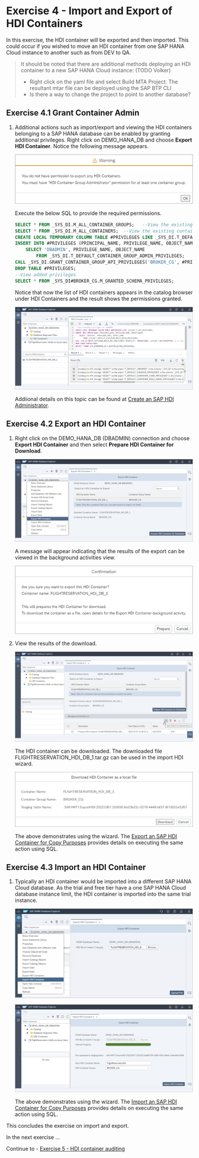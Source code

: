 # Exercise 4 - Import and Export of HDI Containers

  In this exercise, the HDI container will be exported and then imported.  This could occur if you wished to move an HDI container from one SAP HANA Cloud instance to another such as from DEV to QA.
  
  >It should be noted that there are additional methods deploying an HDI container to a new SAP HANA Cloud instance:  (TODO Volker)
 > 
  >* Right click on the yaml file and select Build MTA Project.  The resultant mtar file can be deployed using the SAP BTP CLI
  >* Is there a way to change the project to point to another database?

## Exercise 4.1 Grant Container Admin

1. Additional actions such as import/export and viewing the HDI containers belonging to a SAP HANA database can be enabled by granting additional privileges.  Right click on DEMO_HANA_DB and choose **Export HDI Container**.  Notice the following message appears.

    ![](images/permission.png)

    Execute the below SQL to provide the required permissions.

    ```SQL
    SELECT * FROM _SYS_DI.M_ALL_CONTAINER_GROUPS;   --View the existing container groups
    SELECT * FROM _SYS_DI.M_ALL_CONTAINERS;  --View the existing containers
    CREATE LOCAL TEMPORARY COLUMN TABLE #PRIVILEGES LIKE _SYS_DI.T_DEFAULT_CONTAINER_GROUP_ADMIN_PRIVILEGES;
    INSERT INTO #PRIVILEGES (PRINCIPAL_NAME, PRIVILEGE_NAME, OBJECT_NAME)  
        SELECT 'DBADMIN', PRIVILEGE_NAME, OBJECT_NAME 
            FROM _SYS_DI.T_DEFAULT_CONTAINER_GROUP_ADMIN_PRIVILEGES;
    CALL _SYS_DI.GRANT_CONTAINER_GROUP_API_PRIVILEGES('BROKER_CG', #PRIVILEGES, _SYS_DI.T_NO_PARAMETERS, ?, ?, ?);
    DROP TABLE #PRIVILEGES;
    --View added privileges
    SELECT * FROM _SYS_DI#BROKER_CG.M_GRANTED_SCHEMA_PRIVILEGES;  
    ```

    Notice that now the list of HDI containers appears in the catalog browser under HDI Containers and the result shows the permissions granted.

    ![](images/granted-priv.png)

    Addiional details on this topic can be found at [Create an SAP HDI Administrator](https://help.sap.com/docs/HANA_CLOUD_DATABASE/c2cc2e43458d4abda6788049c58143dc/9a6bf8dc816e4b128ecec7580686236e.html).
    

## Exercise 4.2 Export an HDI Container

1. Right click on the DEMO_HANA_DB (DBADMIN) connection and choose **Export HDI Container** and then select **Prepare HDI Container for Download**.

    ![](images/export.png)

    A message will appear indicating that the results of the export can be viewed in the background activities view.

    ![](images/message.png)

2. View the results of the download.

    ![](images/view.png)

    The HDI container can be downloaded.  The downloaded file FLIGHTRESERVATION_HDI_DB_1.tar.gz can be used in the import HDI wizard.

    ![](images/download.png)

    The above demonstrates using the wizard.  The [Export an SAP HDI Container for Copy Purposes](https://help.sap.com/docs/HANA_CLOUD_DATABASE/c2cc2e43458d4abda6788049c58143dc/c25ee286cee5496cb96fdf5875f444a2.html) provides details on executing the same action using SQL.

## Exercise 4.3 Import an HDI Container 

1.  Typically an HDI container would be imported into a different SAP HANA Cloud database.  As the trial and free tier have a one SAP HANA Cloud database instance limit, the HDI container is imported into the same trial instance.  

    ![](images/import0.png)
    
    ![](images/import.png)

    The above demonstrates using the wizard.  The [Import an SAP HDI Container for Copy Purposes](https://help.sap.com/docs/HANA_CLOUD_DATABASE/c2cc2e43458d4abda6788049c58143dc/54fa5466cdeb4e488b08d6c7da0244f2.html) provides details on executing the same action using SQL.

This concludes the exercise on import and export.  

In the next exercise ...

Continue to - [Exercise 5 - HDI container auditing](../../business_app_studio/ex5/README.md)

